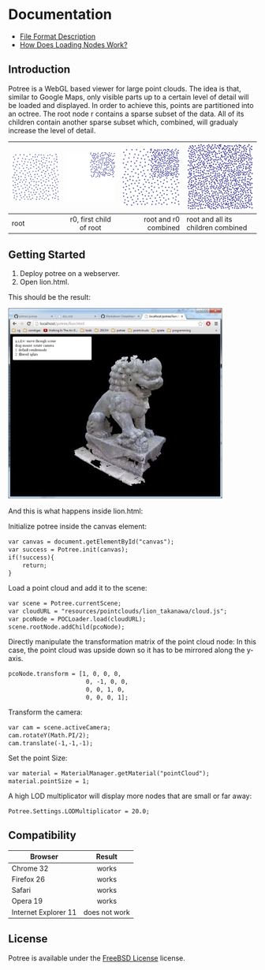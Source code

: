 # Documentation

* [File Format Description](./file_format.md)
* [How Does Loading Nodes Work?](./how_does_loading_nodes_work.md)

## Introduction

Potree is a WebGL based viewer for large point clouds. The idea is that, similar to Google Maps, only visible parts up to a certain level of detail 
will be loaded and displayed. In order to achieve this, points are partitioned into an octree.
The root node r contains a sparse subset of the data. All of its children contain another sparse subset which, combined, will gradualy increase 
the level of detail.

| ![](./images/r.png "")        | ![](./images/r1.png "") | ![](./images/r_and_r1.png "") | ![](./images/r_and_rx.png "") |
| ------------- |:-------------:| -----:| --- |
| root          | r0, first child of root | root and r0 combined | root and all its children combined |

## Getting Started

1. Deploy potree on a webserver. 
2. Open lion.html.

This should be the result:

![](./images/lion_demo_screenshot.jpg)

And this is what happens inside lion.html:

Initialize potree inside the canvas element:

    var canvas = document.getElementById("canvas");
    var success = Potree.init(canvas);
    if(!success){
    	return;
    }
    
Load a point cloud and add it to the scene:

    var scene = Potree.currentScene;
    var cloudURL = "resources/pointclouds/lion_takanawa/cloud.js";    
    var pcoNode = POCLoader.load(cloudURL);
    scene.rootNode.addChild(pcoNode);
    
Directly manipulate the transformation matrix of the point cloud node:
In this case, the point cloud was upside down so it has to be mirrored along the y-axis.

    pcoNode.transform = [1, 0, 0, 0,
    				      0, -1, 0, 0,
    				      0, 0, 1, 0,
    				      0, 0, 0, 1];

Transform the camera:

    var cam = scene.activeCamera;
    cam.rotateY(Math.PI/2);
    cam.translate(-1,-1,-1);
    
Set the point Size:

    var material = MaterialManager.getMaterial("pointCloud");
    material.pointSize = 1;

A high LOD multiplicator will display more nodes that are small or far away:

	Potree.Settings.LODMultiplicator = 20.0;
	


## Compatibility

| Browser              | Result        |
| -------------------- |:-------------:|
| Chrome 32            | works         |
| Firefox 26           | works         |
| Safari               | works         |
| Opera 19             | works         |
| Internet Explorer 11 | does not work |


## License 

Potree is available under the [FreeBSD License](http://en.wikipedia.org/wiki/BSD_licenses) license.

